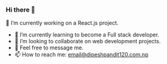 ### Hi there 👋

🔭 I’m currently working on a React.js project.
- 🌱 I’m currently learning to become a Full stack developer.
- 👯 I’m looking to collaborate on web development projects.
- 💬 Feel free to message me.
- 📫 How to reach me: email@dipeshpandit120.com.np

